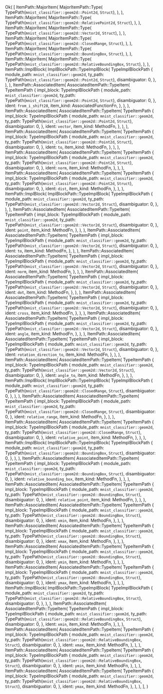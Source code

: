 Ok(
    [
        ItemPath::MajorItem(
            MajorItemPath::Type(
                TypePath(`mnist_classifier::geom2d::Point2d`, `Struct`),
            ),
        ),
        ItemPath::MajorItem(
            MajorItemPath::Type(
                TypePath(`mnist_classifier::geom2d::RelativePoint2d`, `Struct`),
            ),
        ),
        ItemPath::MajorItem(
            MajorItemPath::Type(
                TypePath(`mnist_classifier::geom2d::Vector2d`, `Struct`),
            ),
        ),
        ItemPath::MajorItem(
            MajorItemPath::Type(
                TypePath(`mnist_classifier::geom2d::ClosedRange`, `Struct`),
            ),
        ),
        ItemPath::MajorItem(
            MajorItemPath::Type(
                TypePath(`mnist_classifier::geom2d::BoundingBox`, `Struct`),
            ),
        ),
        ItemPath::MajorItem(
            MajorItemPath::Type(
                TypePath(`mnist_classifier::geom2d::RelativeBoundingBox`, `Struct`),
            ),
        ),
        ItemPath::ImplBlock(
            ImplBlockPath::TypeImplBlock(
                TypeImplBlockPath {
                    module_path: `mnist_classifier::geom2d`,
                    ty_path: TypePath(`mnist_classifier::geom2d::Point2d`, `Struct`),
                    disambiguator: 0,
                },
            ),
        ),
        ItemPath::AssociatedItem(
            AssociatedItemPath::TypeItem(
                TypeItemPath {
                    impl_block: TypeImplBlockPath {
                        module_path: `mnist_classifier::geom2d`,
                        ty_path: TypePath(`mnist_classifier::geom2d::Point2d`, `Struct`),
                        disambiguator: 0,
                    },
                    ident: `from_i_shift28`,
                    item_kind: AssociatedFunctionFn,
                },
            ),
        ),
        ItemPath::AssociatedItem(
            AssociatedItemPath::TypeItem(
                TypeItemPath {
                    impl_block: TypeImplBlockPath {
                        module_path: `mnist_classifier::geom2d`,
                        ty_path: TypePath(`mnist_classifier::geom2d::Point2d`, `Struct`),
                        disambiguator: 0,
                    },
                    ident: `vector`,
                    item_kind: MethodFn,
                },
            ),
        ),
        ItemPath::AssociatedItem(
            AssociatedItemPath::TypeItem(
                TypeItemPath {
                    impl_block: TypeImplBlockPath {
                        module_path: `mnist_classifier::geom2d`,
                        ty_path: TypePath(`mnist_classifier::geom2d::Point2d`, `Struct`),
                        disambiguator: 0,
                    },
                    ident: `to`,
                    item_kind: MethodFn,
                },
            ),
        ),
        ItemPath::AssociatedItem(
            AssociatedItemPath::TypeItem(
                TypeItemPath {
                    impl_block: TypeImplBlockPath {
                        module_path: `mnist_classifier::geom2d`,
                        ty_path: TypePath(`mnist_classifier::geom2d::Point2d`, `Struct`),
                        disambiguator: 0,
                    },
                    ident: `norm`,
                    item_kind: MethodFn,
                },
            ),
        ),
        ItemPath::AssociatedItem(
            AssociatedItemPath::TypeItem(
                TypeItemPath {
                    impl_block: TypeImplBlockPath {
                        module_path: `mnist_classifier::geom2d`,
                        ty_path: TypePath(`mnist_classifier::geom2d::Point2d`, `Struct`),
                        disambiguator: 0,
                    },
                    ident: `dist`,
                    item_kind: MethodFn,
                },
            ),
        ),
        ItemPath::ImplBlock(
            ImplBlockPath::TypeImplBlock(
                TypeImplBlockPath {
                    module_path: `mnist_classifier::geom2d`,
                    ty_path: TypePath(`mnist_classifier::geom2d::Vector2d`, `Struct`),
                    disambiguator: 0,
                },
            ),
        ),
        ItemPath::AssociatedItem(
            AssociatedItemPath::TypeItem(
                TypeItemPath {
                    impl_block: TypeImplBlockPath {
                        module_path: `mnist_classifier::geom2d`,
                        ty_path: TypePath(`mnist_classifier::geom2d::Vector2d`, `Struct`),
                        disambiguator: 0,
                    },
                    ident: `point`,
                    item_kind: MethodFn,
                },
            ),
        ),
        ItemPath::AssociatedItem(
            AssociatedItemPath::TypeItem(
                TypeItemPath {
                    impl_block: TypeImplBlockPath {
                        module_path: `mnist_classifier::geom2d`,
                        ty_path: TypePath(`mnist_classifier::geom2d::Vector2d`, `Struct`),
                        disambiguator: 0,
                    },
                    ident: `to`,
                    item_kind: MethodFn,
                },
            ),
        ),
        ItemPath::AssociatedItem(
            AssociatedItemPath::TypeItem(
                TypeItemPath {
                    impl_block: TypeImplBlockPath {
                        module_path: `mnist_classifier::geom2d`,
                        ty_path: TypePath(`mnist_classifier::geom2d::Vector2d`, `Struct`),
                        disambiguator: 0,
                    },
                    ident: `norm`,
                    item_kind: MethodFn,
                },
            ),
        ),
        ItemPath::AssociatedItem(
            AssociatedItemPath::TypeItem(
                TypeItemPath {
                    impl_block: TypeImplBlockPath {
                        module_path: `mnist_classifier::geom2d`,
                        ty_path: TypePath(`mnist_classifier::geom2d::Vector2d`, `Struct`),
                        disambiguator: 0,
                    },
                    ident: `dot`,
                    item_kind: MethodFn,
                },
            ),
        ),
        ItemPath::AssociatedItem(
            AssociatedItemPath::TypeItem(
                TypeItemPath {
                    impl_block: TypeImplBlockPath {
                        module_path: `mnist_classifier::geom2d`,
                        ty_path: TypePath(`mnist_classifier::geom2d::Vector2d`, `Struct`),
                        disambiguator: 0,
                    },
                    ident: `cross`,
                    item_kind: MethodFn,
                },
            ),
        ),
        ItemPath::AssociatedItem(
            AssociatedItemPath::TypeItem(
                TypeItemPath {
                    impl_block: TypeImplBlockPath {
                        module_path: `mnist_classifier::geom2d`,
                        ty_path: TypePath(`mnist_classifier::geom2d::Vector2d`, `Struct`),
                        disambiguator: 0,
                    },
                    ident: `angle`,
                    item_kind: MethodFn,
                },
            ),
        ),
        ItemPath::AssociatedItem(
            AssociatedItemPath::TypeItem(
                TypeItemPath {
                    impl_block: TypeImplBlockPath {
                        module_path: `mnist_classifier::geom2d`,
                        ty_path: TypePath(`mnist_classifier::geom2d::Vector2d`, `Struct`),
                        disambiguator: 0,
                    },
                    ident: `rotation_direction_to`,
                    item_kind: MethodFn,
                },
            ),
        ),
        ItemPath::AssociatedItem(
            AssociatedItemPath::TypeItem(
                TypeItemPath {
                    impl_block: TypeImplBlockPath {
                        module_path: `mnist_classifier::geom2d`,
                        ty_path: TypePath(`mnist_classifier::geom2d::Vector2d`, `Struct`),
                        disambiguator: 0,
                    },
                    ident: `angle_to`,
                    item_kind: MethodFn,
                },
            ),
        ),
        ItemPath::ImplBlock(
            ImplBlockPath::TypeImplBlock(
                TypeImplBlockPath {
                    module_path: `mnist_classifier::geom2d`,
                    ty_path: TypePath(`mnist_classifier::geom2d::ClosedRange`, `Struct`),
                    disambiguator: 0,
                },
            ),
        ),
        ItemPath::AssociatedItem(
            AssociatedItemPath::TypeItem(
                TypeItemPath {
                    impl_block: TypeImplBlockPath {
                        module_path: `mnist_classifier::geom2d`,
                        ty_path: TypePath(`mnist_classifier::geom2d::ClosedRange`, `Struct`),
                        disambiguator: 0,
                    },
                    ident: `relative_range`,
                    item_kind: MethodFn,
                },
            ),
        ),
        ItemPath::AssociatedItem(
            AssociatedItemPath::TypeItem(
                TypeItemPath {
                    impl_block: TypeImplBlockPath {
                        module_path: `mnist_classifier::geom2d`,
                        ty_path: TypePath(`mnist_classifier::geom2d::ClosedRange`, `Struct`),
                        disambiguator: 0,
                    },
                    ident: `relative_point`,
                    item_kind: MethodFn,
                },
            ),
        ),
        ItemPath::ImplBlock(
            ImplBlockPath::TypeImplBlock(
                TypeImplBlockPath {
                    module_path: `mnist_classifier::geom2d`,
                    ty_path: TypePath(`mnist_classifier::geom2d::BoundingBox`, `Struct`),
                    disambiguator: 0,
                },
            ),
        ),
        ItemPath::AssociatedItem(
            AssociatedItemPath::TypeItem(
                TypeItemPath {
                    impl_block: TypeImplBlockPath {
                        module_path: `mnist_classifier::geom2d`,
                        ty_path: TypePath(`mnist_classifier::geom2d::BoundingBox`, `Struct`),
                        disambiguator: 0,
                    },
                    ident: `relative_bounding_box`,
                    item_kind: MethodFn,
                },
            ),
        ),
        ItemPath::AssociatedItem(
            AssociatedItemPath::TypeItem(
                TypeItemPath {
                    impl_block: TypeImplBlockPath {
                        module_path: `mnist_classifier::geom2d`,
                        ty_path: TypePath(`mnist_classifier::geom2d::BoundingBox`, `Struct`),
                        disambiguator: 0,
                    },
                    ident: `relative_point`,
                    item_kind: MethodFn,
                },
            ),
        ),
        ItemPath::AssociatedItem(
            AssociatedItemPath::TypeItem(
                TypeItemPath {
                    impl_block: TypeImplBlockPath {
                        module_path: `mnist_classifier::geom2d`,
                        ty_path: TypePath(`mnist_classifier::geom2d::BoundingBox`, `Struct`),
                        disambiguator: 0,
                    },
                    ident: `xmin`,
                    item_kind: MethodFn,
                },
            ),
        ),
        ItemPath::AssociatedItem(
            AssociatedItemPath::TypeItem(
                TypeItemPath {
                    impl_block: TypeImplBlockPath {
                        module_path: `mnist_classifier::geom2d`,
                        ty_path: TypePath(`mnist_classifier::geom2d::BoundingBox`, `Struct`),
                        disambiguator: 0,
                    },
                    ident: `xmax`,
                    item_kind: MethodFn,
                },
            ),
        ),
        ItemPath::AssociatedItem(
            AssociatedItemPath::TypeItem(
                TypeItemPath {
                    impl_block: TypeImplBlockPath {
                        module_path: `mnist_classifier::geom2d`,
                        ty_path: TypePath(`mnist_classifier::geom2d::BoundingBox`, `Struct`),
                        disambiguator: 0,
                    },
                    ident: `ymin`,
                    item_kind: MethodFn,
                },
            ),
        ),
        ItemPath::AssociatedItem(
            AssociatedItemPath::TypeItem(
                TypeItemPath {
                    impl_block: TypeImplBlockPath {
                        module_path: `mnist_classifier::geom2d`,
                        ty_path: TypePath(`mnist_classifier::geom2d::BoundingBox`, `Struct`),
                        disambiguator: 0,
                    },
                    ident: `ymax`,
                    item_kind: MethodFn,
                },
            ),
        ),
        ItemPath::ImplBlock(
            ImplBlockPath::TypeImplBlock(
                TypeImplBlockPath {
                    module_path: `mnist_classifier::geom2d`,
                    ty_path: TypePath(`mnist_classifier::geom2d::RelativeBoundingBox`, `Struct`),
                    disambiguator: 0,
                },
            ),
        ),
        ItemPath::AssociatedItem(
            AssociatedItemPath::TypeItem(
                TypeItemPath {
                    impl_block: TypeImplBlockPath {
                        module_path: `mnist_classifier::geom2d`,
                        ty_path: TypePath(`mnist_classifier::geom2d::RelativeBoundingBox`, `Struct`),
                        disambiguator: 0,
                    },
                    ident: `xmin`,
                    item_kind: MethodFn,
                },
            ),
        ),
        ItemPath::AssociatedItem(
            AssociatedItemPath::TypeItem(
                TypeItemPath {
                    impl_block: TypeImplBlockPath {
                        module_path: `mnist_classifier::geom2d`,
                        ty_path: TypePath(`mnist_classifier::geom2d::RelativeBoundingBox`, `Struct`),
                        disambiguator: 0,
                    },
                    ident: `xmax`,
                    item_kind: MethodFn,
                },
            ),
        ),
        ItemPath::AssociatedItem(
            AssociatedItemPath::TypeItem(
                TypeItemPath {
                    impl_block: TypeImplBlockPath {
                        module_path: `mnist_classifier::geom2d`,
                        ty_path: TypePath(`mnist_classifier::geom2d::RelativeBoundingBox`, `Struct`),
                        disambiguator: 0,
                    },
                    ident: `ymin`,
                    item_kind: MethodFn,
                },
            ),
        ),
        ItemPath::AssociatedItem(
            AssociatedItemPath::TypeItem(
                TypeItemPath {
                    impl_block: TypeImplBlockPath {
                        module_path: `mnist_classifier::geom2d`,
                        ty_path: TypePath(`mnist_classifier::geom2d::RelativeBoundingBox`, `Struct`),
                        disambiguator: 0,
                    },
                    ident: `ymax`,
                    item_kind: MethodFn,
                },
            ),
        ),
    ],
)